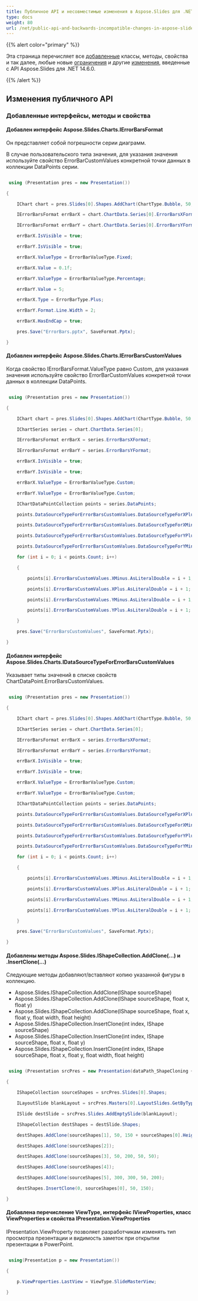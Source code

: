 ```yaml
---
title: Публичное API и несовместимые изменения в Aspose.Slides для .NET 14.6.0
type: docs
weight: 80
url: /net/public-api-and-backwards-incompatible-changes-in-aspose-slides-for-net-14-6-0/
---
```


{{% alert color="primary" %}} 

Эта страница перечисляет все [добавленные](/slides/net/public-api-and-backwards-incompatible-changes-in-aspose-slides-for-net-14-6-0/) классы, методы, свойства и так далее, любые новые [ограничения](/slides/net/public-api-and-backwards-incompatible-changes-in-aspose-slides-for-net-14-6-0/) и другие [изменения](/slides/net/public-api-and-backwards-incompatible-changes-in-aspose-slides-for-net-14-6-0/), введенные с API Aspose.Slides для .NET 14.6.0.

{{% /alert %}} 
## **Изменения публичного API**
### **Добавленные интерфейсы, методы и свойства**
#### **Добавлен интерфейс Aspose.Slides.Charts.IErrorBarsFormat**
Он представляет собой погрешности серии диаграмм.

В случае пользовательского типа значения, для указания значения используйте свойство ErrorBarCustomValues конкретной точки данных в коллекции DataPoints серии.

``` csharp

 using (Presentation pres = new Presentation())

{

    IChart chart = pres.Slides[0].Shapes.AddChart(ChartType.Bubble, 50, 50, 400, 300, true);

    IErrorBarsFormat errBarX = chart.ChartData.Series[0].ErrorBarsXFormat;

    IErrorBarsFormat errBarY = chart.ChartData.Series[0].ErrorBarsYFormat;

    errBarX.IsVisible = true;

    errBarY.IsVisible = true;

    errBarX.ValueType = ErrorBarValueType.Fixed;

    errBarX.Value = 0.1f;

    errBarY.ValueType = ErrorBarValueType.Percentage;

    errBarY.Value = 5;

    errBarX.Type = ErrorBarType.Plus;

    errBarY.Format.Line.Width = 2;

    errBarX.HasEndCap = true;

    pres.Save("ErrorBars.pptx", SaveFormat.Pptx);

}

``` 
#### **Добавлен интерфейс Aspose.Slides.Charts.IErrorBarsCustomValues**
Когда свойство IErrorBarsFormat.ValueType равно Custom, для указания значения используйте свойство ErrorBarCustomValues конкретной точки данных в коллекции DataPoints.

``` csharp

 using (Presentation pres = new Presentation())

{

    IChart chart = pres.Slides[0].Shapes.AddChart(ChartType.Bubble, 50, 50, 400, 300, true);

    IChartSeries series = chart.ChartData.Series[0];

    IErrorBarsFormat errBarX = series.ErrorBarsXFormat;

    IErrorBarsFormat errBarY = series.ErrorBarsYFormat;

    errBarX.IsVisible = true;

    errBarY.IsVisible = true;

    errBarX.ValueType = ErrorBarValueType.Custom;

    errBarY.ValueType = ErrorBarValueType.Custom;

    IChartDataPointCollection points = series.DataPoints;

    points.DataSourceTypeForErrorBarsCustomValues.DataSourceTypeForXPlusValues = DataSourceType.DoubleLiterals;

    points.DataSourceTypeForErrorBarsCustomValues.DataSourceTypeForXMinusValues = DataSourceType.DoubleLiterals;

    points.DataSourceTypeForErrorBarsCustomValues.DataSourceTypeForYPlusValues = DataSourceType.DoubleLiterals;

    points.DataSourceTypeForErrorBarsCustomValues.DataSourceTypeForYMinusValues = DataSourceType.DoubleLiterals;

    for (int i = 0; i < points.Count; i++)

    {

        points[i].ErrorBarsCustomValues.XMinus.AsLiteralDouble = i + 1;

        points[i].ErrorBarsCustomValues.XPlus.AsLiteralDouble = i + 1;

        points[i].ErrorBarsCustomValues.YMinus.AsLiteralDouble = i + 1;

        points[i].ErrorBarsCustomValues.YPlus.AsLiteralDouble = i + 1;

    }

    pres.Save("ErrorBarsCustomValues", SaveFormat.Pptx);

}

``` 
#### **Добавлен интерфейс Aspose.Slides.Charts.IDataSourceTypeForErrorBarsCustomValues**
Указывает типы значений в списке свойств ChartDataPoint.ErrorBarsCustomValues.

``` csharp

 using (Presentation pres = new Presentation())

{

    IChart chart = pres.Slides[0].Shapes.AddChart(ChartType.Bubble, 50, 50, 400, 300, true);

    IChartSeries series = chart.ChartData.Series[0];

    IErrorBarsFormat errBarX = series.ErrorBarsXFormat;

    IErrorBarsFormat errBarY = series.ErrorBarsYFormat;

    errBarX.IsVisible = true;

    errBarY.IsVisible = true;

    errBarX.ValueType = ErrorBarValueType.Custom;

    errBarY.ValueType = ErrorBarValueType.Custom;

    IChartDataPointCollection points = series.DataPoints;

    points.DataSourceTypeForErrorBarsCustomValues.DataSourceTypeForXPlusValues = DataSourceType.DoubleLiterals;

    points.DataSourceTypeForErrorBarsCustomValues.DataSourceTypeForXMinusValues = DataSourceType.DoubleLiterals;

    points.DataSourceTypeForErrorBarsCustomValues.DataSourceTypeForYPlusValues = DataSourceType.DoubleLiterals;

    points.DataSourceTypeForErrorBarsCustomValues.DataSourceTypeForYMinusValues = DataSourceType.DoubleLiterals;

    for (int i = 0; i < points.Count; i++)

    {

        points[i].ErrorBarsCustomValues.XMinus.AsLiteralDouble = i + 1;

        points[i].ErrorBarsCustomValues.XPlus.AsLiteralDouble = i + 1;

        points[i].ErrorBarsCustomValues.YMinus.AsLiteralDouble = i + 1;

        points[i].ErrorBarsCustomValues.YPlus.AsLiteralDouble = i + 1;

    }

    pres.Save("ErrorBarsCustomValues", SaveFormat.Pptx);

}

``` 
#### **Добавлены методы Aspose.Slides.IShapeCollection.AddClone(...) и .InsertClone(...)**
Следующие методы добавляют/вставляют копию указанной фигуры в коллекцию. 

- Aspose.Slides.IShapeCollection.AddClone(IShape sourceShape)
- Aspose.Slides.IShapeCollection.AddClone(IShape sourceShape, float x, float y)
- Aspose.Slides.IShapeCollection.AddClone(IShape sourceShape, float x, float y, float width, float height)
- Aspose.Slides.IShapeCollection.InsertClone(int index, IShape sourceShape)
- Aspose.Slides.IShapeCollection.InsertClone(int index, IShape sourceShape, float x, float y)
- Aspose.Slides.IShapeCollection.InsertClone(int index, IShape sourceShape, float x, float y, float width, float height)

``` csharp

 using (Presentation srcPres = new Presentation(dataPath_ShapeCloning + "Source Frame.pptx"))

{

    IShapeCollection sourceShapes = srcPres.Slides[0].Shapes;

    ILayoutSlide blankLayout = srcPres.Masters[0].LayoutSlides.GetByType(SlideLayoutType.Blank);

    ISlide destSlide = srcPres.Slides.AddEmptySlide(blankLayout);

    IShapeCollection destShapes = destSlide.Shapes;

    destShapes.AddClone(sourceShapes[1], 50, 150 + sourceShapes[0].Height);

    destShapes.AddClone(sourceShapes[2]);

    destShapes.AddClone(sourceShapes[3], 50, 200, 50, 50);

    destShapes.AddClone(sourceShapes[4]);

    destShapes.AddClone(sourceShapes[5], 300, 300, 50, 200);

    destShapes.InsertClone(0, sourceShapes[0], 50, 150);

}

``` 
#### **Добавлена перечисление ViewType, интерфейс IViewProperties, класс ViewProperties и свойства IPresentation.ViewProperties**
IPresentation.ViewProperty позволяет разработчикам изменять тип просмотра презентации и видимость заметок при открытии презентации в PowerPoint.

``` csharp

 using(Presentation p = new Presentation())

{

    p.ViewProperties.LastView = ViewType.SlideMasterView;

}

``` 